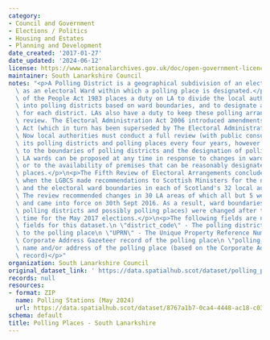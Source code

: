 ```yaml
---
category:
- Council and Government
- Elections / Politics
- Housing and Estates
- Planning and Development
date_created: '2017-01-27'
date_updated: '2024-06-12'
license: https://www.nationalarchives.gov.uk/doc/open-government-licence/version/3/
maintainer: South Lanarkshire Council
notes: "<p>A Polling District is a geographical subdivision of an electoral area such\
  \ as an electoral Ward within which a polling place is designated.</p>\n<p>The Representation\
  \ of the People Act 1983 places a duty on LA to divide the local authority area\
  \ into polling districts based on ward boundaries, and to designate a polling place\
  \ for each district. LAs also have a duty to keep these polling arrangements under\
  \ review. The Electoral Administration Act 2006 introduced amendments to the 1983\
  \ Act (which in turn has been superseded by The Electoral Administration Act 2013).\
  \ Now local authorities must conduct a full review (with public consultation) of\
  \ its polling districts and polling places every four years, however adjustments\
  \ to the boundaries of polling districts and the designation of polling places within\
  \ LA wards can be proposed at any time in response to changes in ward boundaries\
  \ or to the availability of premises that can be reasonably designated as polling\
  \ places.</p>\n<p>The Fifth Review of Electoral Arrangements concluded in May 2016\
  \ when the LGBCS made recommendations to Scottish Ministers for the number of Councillors\
  \ and the electoral ward boundaries in each of Scotland's 32 local authorities.\
  \ The review recommended changes in 30 LA areas of which all but 5 were accepted\
  \ and came into force on 30th Sept 2016. As a result, ward boundaries (and therefore\
  \ polling districts and possibly polling places) were changed after this date in\
  \ time for the May 2017 elections.</p>\n<p>The following fields are now MANDATORY\
  \ fields for this dataset.\n \"district_code\" - The polling district code linked\
  \ to the polling place\n \"UPRN\" - The Unique Property Reference Number for the\
  \ Corporate Address Gazeteer record of the polling place\n \"polling_place\" - The\
  \ name and/or address of the polling place (based on the Corporate Address Gazeteer\
  \ record)</p>"
organization: South Lanarkshire Council
original_dataset_link: ' https://data.spatialhub.scot/dataset/polling_places-sl'
records: null
resources:
- format: ZIP
  name: Polling Stations (May 2024)
  url: https://data.spatialhub.scot/dataset/8767a1b7-0ca4-4448-ac18-c0341842ccca/resource/59ba077e-9887-4dd8-88cb-6c3b1c99e147/download/pollingstations_sh.zip
schema: default
title: Polling Places - South Lanarkshire
---
```

